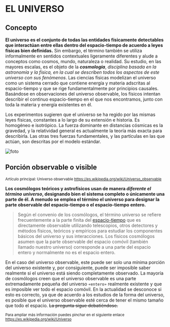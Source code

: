# EL UNIVERSO

## Concepto

**El universo es el conjunto de todas las entidades físicamente detectables que interactúan entre ellas dentro del espacio-tiempo de acuerdo a leyes físicas bien definidas.** Sin embargo, el término también se utiliza informalmente en sentidos contextuales ligeramente diferentes y alude a conceptos como cosmos, mundo, naturaleza o realidad. Su estudio, en las mayores escalas, es el objeto de la **_cosmología_**, *disciplina basada en la astronomía y la física, en la cual se describen todos los aspectos de este universo con sus fenómenos*. Las ciencias físicas modelizan el universo como un sistema cerrado que contiene energía y materia adscritas al espacio-tiempo y que se rige fundamentalmente por principios causales. Basándose en observaciones del universo observable, los físicos intentan describir el continuo espacio-tiempo en el que nos encontramos, junto con toda la materia y energía existentes en él.

Los experimentos sugieren que el universo se ha regido por las mismas leyes físicas, constantes a lo largo de su extensión e historia. Es homogéneo e isotrópico. La fuerza dominante en distancias cósmicas es la gravedad, y la relatividad general es actualmente la teoría más exacta para describirla. Las otras tres fuerzas fundamentales, y las partículas en las que actúan, son descritas por el modelo estándar.

![foto](https://user-images.githubusercontent.com/114586433/198531174-f4583a71-101d-4fe9-b5c2-3f158f5b437f.png)

## Porción observable o visible
<sup>Artículo principal: Universo observable
https://es.wikipedia.org/wiki/Universo_observable</sup>

**Los cosmólogos teóricos y astrofísicos usan de manera _diferente el término universo_, designando bien el sistema completo o únicamente una parte de él. A menudo se emplea el término el universo para designar la parte observable del espacio-tiempo o el espacio-tiempo entero.**

> Según el convenio de los cosmólogos, el término universo se refiere frecuentemente a la parte finita del [espacio-tiempo](https://es.wikipedia.org/wiki/Espacio-tiempo) que es directamente observable utilizando telescopios, otros detectores y métodos físicos, teóricos y empíricos para estudiar los componentes básicos del universo y sus interacciones. Los físicos cosmólogos asumen que la parte observable del espacio comóvil (también llamado nuestro universo) corresponde a una parte del espacio entero y normalmente no es el espacio entero.

En el caso del universo observable, este puede ser solo una mínima porción del universo existente y, por consiguiente, puede ser imposible saber realmente si el universo está siendo completamente observado. La mayoría de cosmólogos creen que el universo observable es una parte extremadamente pequeña del universo `«entero»` realmente existente y que es imposible ver todo el espacio comóvil. En la actualidad se desconoce si esto es correcto, ya que de acuerdo a los estudios de la forma del universo, es posible que el universo observable esté cerca de tener el mismo tamaño que todo el espacio. ~~La pregunta sigue debatiéndose.~~

<sub>Para ampliar más información puedes pinchar en el siguiente enlace 
https://es.wikipedia.org/wiki/Universo</sub>
